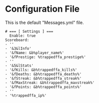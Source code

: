 # Configuration File

This is the default "Messages.yml" file.

    # === [ Settings ] ===
	  Enable: true
    Scoreboard:
    - ''
    - '&3&lInfo'
    - '&fName: &b%player_name%'
    - '&fPrestige: %trappedffa_prestige%'
    - ''
    - '&5&lStats'
    - '&fKills: &b%trappedffa_kills%'
    - '&fDeaths: &b%trappedffa_deaths%'
    - '&fStreak: &b%trappedffa_streak%'
    - '&fMaxStreak: &b%trappedffa_maxstreak%'
    - '&fPoints: &b%trappedffa_points%'
    - ''
    - '%trappedffa_ip%'
    
